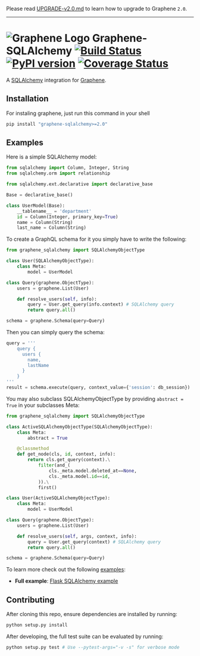 Please read [UPGRADE-v2.0.md](https://github.com/graphql-python/graphene/blob/master/UPGRADE-v2.0.md)
to learn how to upgrade to Graphene `2.0`.

---

# ![Graphene Logo](http://graphene-python.org/favicon.png) Graphene-SQLAlchemy [![Build Status](https://travis-ci.org/graphql-python/graphene-sqlalchemy.svg?branch=master)](https://travis-ci.org/graphql-python/graphene-sqlalchemy) [![PyPI version](https://badge.fury.io/py/graphene-sqlalchemy.svg)](https://badge.fury.io/py/graphene-sqlalchemy) [![Coverage Status](https://coveralls.io/repos/graphql-python/graphene-sqlalchemy/badge.svg?branch=master&service=github)](https://coveralls.io/github/graphql-python/graphene-sqlalchemy?branch=master)


A [SQLAlchemy](http://www.sqlalchemy.org/) integration for [Graphene](http://graphene-python.org/).

## Installation

For instaling graphene, just run this command in your shell

```bash
pip install "graphene-sqlalchemy>=2.0"
```

## Examples

Here is a simple SQLAlchemy model:

```python
from sqlalchemy import Column, Integer, String
from sqlalchemy.orm import relationship

from sqlalchemy.ext.declarative import declarative_base

Base = declarative_base()

class UserModel(Base):
    __tablename__ = 'department'
    id = Column(Integer, primary_key=True)
    name = Column(String)
    last_name = Column(String)
```

To create a GraphQL schema for it you simply have to write the following:

```python
from graphene_sqlalchemy import SQLAlchemyObjectType

class User(SQLAlchemyObjectType):
    class Meta:
        model = UserModel

class Query(graphene.ObjectType):
    users = graphene.List(User)

    def resolve_users(self, info):
        query = User.get_query(info.context) # SQLAlchemy query
        return query.all()

schema = graphene.Schema(query=Query)
```

Then you can simply query the schema:

```python
query = '''
    query {
      users {
        name,
        lastName
      }
    }
'''
result = schema.execute(query, context_value={'session': db_session})
```

You may also subclass SQLAlchemyObjectType by providing `abstract = True` in
your subclasses Meta:
```python
from graphene_sqlalchemy import SQLAlchemyObjectType

class ActiveSQLAlchemyObjectType(SQLAlchemyObjectType):
    class Meta:
        abstract = True

    @classmethod
    def get_node(cls, id, context, info):
        return cls.get_query(context).\
            filter(and_(
                cls._meta.model.deleted_at==None,
                cls._meta.model.id==id,
            )).\
            first()

class User(ActiveSQLAlchemyObjectType):
    class Meta:
        model = UserModel

class Query(graphene.ObjectType):
    users = graphene.List(User)

    def resolve_users(self, args, context, info):
        query = User.get_query(context) # SQLAlchemy query
        return query.all()

schema = graphene.Schema(query=Query)
```

To learn more check out the following [examples](examples/):

* **Full example**: [Flask SQLAlchemy example](examples/flask_sqlalchemy)


## Contributing

After cloning this repo, ensure dependencies are installed by running:

```sh
python setup.py install
```

After developing, the full test suite can be evaluated by running:

```sh
python setup.py test # Use --pytest-args="-v -s" for verbose mode
```
